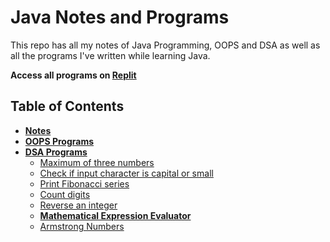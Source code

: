 # Java Notes and Programs

This repo has all my notes of Java Programming, OOPS and DSA as well as all the programs I've written while learning Java.

**Access all programs on [Replit](https://replit.com/@everythingshyam/Java-Programs)**

## Table of Contents

-   [**Notes**](https://github.com/everythingshyam/java-notes-and-programs/tree/master/Notes)
-   [**OOPS Programs**](https://github.com/everythingshyam/java-notes-and-programs/tree/master/OOP-Programs)
-   [**DSA Programs**](https://github.com/everythingshyam/java-notes-and-programs/tree/master/DSA-Programs)
    -   [Maximum of three numbers](https://github.com/everythingshyam/java-notes-and-programs/blob/master/DSA-Programs/MaxOfThreeNos.java)
    -   [Check if input character is capital or small](https://github.com/everythingshyam/java-notes-and-programs/blob/master/DSA-Programs/CapitalOrSmall.java)
    -   [Print Fibonacci series](https://github.com/everythingshyam/java-notes-and-programs/blob/master/DSA-Programs/Fibonacci.java)
    -   [Count digits](https://github.com/everythingshyam/java-notes-and-programs/blob/master/DSA-Programs/DigitCount.java)
    -   [Reverse an integer](https://github.com/everythingshyam/java-notes-and-programs/blob/master/DSA-Programs/NumberReverse.java)
    -   [**Mathematical Expression Evaluator**](https://github.com/everythingshyam/java-notes-and-programs/blob/master/DSA-Programs/ExpressionCalculator.java)
    -   [Armstrong Numbers](https://github.com/everythingshyam/java-notes-and-programs/blob/master/DSA-Programs/ArmstrongNo.java)
